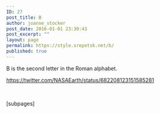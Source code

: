 ```yaml
---
ID: 27
post_title: B
author: joanne_stocker
post_date: 2016-01-01 23:30:43
post_excerpt: ""
layout: page
permalink: https://style.srepetsk.net/b/
published: true
---
```

B is the second letter in the Roman alphabet.

https://twitter.com/NASAEarth/status/682208123151585281

&nbsp;

[subpages]